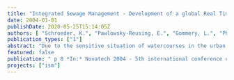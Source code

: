 ```yaml
---
title: "Integrated Sewage Management - Development of a global Real Time Control for three interconnected Subcatchments of the Berlin Drainage System"
date: 2004-01-01
publishDate: 2020-05-25T15:14:05Z
authors: [ "Schroeder, K.", "Pawlowsky-Reusing, E.", "Gommery, L.", "Phan, L." ]
publication_types: ["1"]
abstract: "Due to the sensitive situation of watercourses in the urban area of Berlin the water authorities have set special conditions for discharge especially from combined sewer overflows. To meet the legal requirements a central task is to reduce the pollutant load discharged into receiving waters and for this purpose the intelligent utilisation of the available capacities of the entire waste water system. Measures of local real-time control have already been implemented in the Berlin drainage system. This paper is focusing on the potential of an additional superior global control concept. Comparative simulations for three interconnected subsystems are carried out to evaluate different operational alternatives."
featured: false
publication: " p 8 *In:* Novatech 2004 - 5th international conference on sustainable techniques and strategies in urban water management 2004,. Lyon, France. 6. - 10.6.2004"
projects: ["ism"]
---
```


